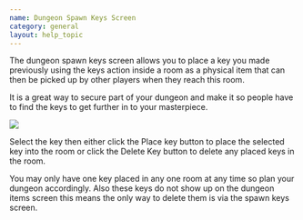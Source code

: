 ```yaml
---
name: Dungeon Spawn Keys Screen
category: general
layout: help_topic
---
```

The dungeon spawn keys screen allows you to place a key you made previously using the keys action inside a room as a physical item that can then be picked up by other players when they reach this room.

It is a great way to secure part of your dungeon and make it so people have to find the keys to get further in to your masterpiece.

![](https://lohcdn.com/images/dungeonspawnkey.jpg)

Select the key then either click the Place key button to place the selected key into the room or click the Delete Key button to delete any placed keys in the room.

You may only have one key placed in any one room at any time so plan your dungeon accordingly. Also these keys do not show up on the dungeon items screen this means the only way to delete them is via the spawn keys screen.